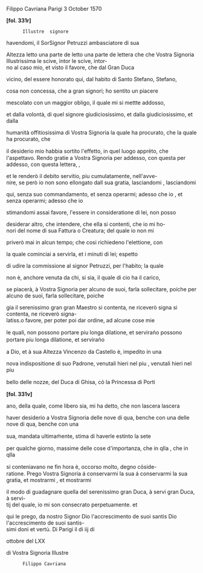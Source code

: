 Filippo Cavriana
Parigi
3 October 1570


    
      
        
**[fol. 331r]**

        
          Illustre  signore
        


        
            
havendomi, il SorSignor Petruzzi ambasciatore di sua 
            
Altezza letto una parte de  letto una parte de lettera che  che Vostra Signoria  Illustrissima le scive, intor le scive, intor-  
no al caso mio, et visto il favore, che dal Gran Duca
            
vicino, del essere honorato qui, dal habito di Santo Stefano,
           Stefano,
            
cosa non concessa, che a gran signori; ho sentito un piacere
            
mescolato con un maggior obligo, il quale mi si mettte addosso,
            
et dalla volontà, di quel signore giudiciosissimo, et dalla
           giudiciosissimo, et dalla
            
humanità offitiosissima di Vostra Signoria la quale ha procurato, che
           la quale ha procurato, che
            
il desiderio mio habbia sortito l'effetto, in quel luogo appre̍to, che l'aspettavo. Rendo gratie a Vostra Signoria per addesso, con questa  per addesso, con questa lettera,
          ,
            
et le renderò il debito servitio, piu cumulatamente, nell'avve-  
nire, se però io non sono ellongato dall sua gratia, lasciandomi
          , lasciandomi
            
qui, senza suo commandamento, et senza operarmi; adesso che io
          , et senza operarmi; adesso che io
            
stimandomi assai favore, l'essere in consideratione di lei, non posso
            
desiderar altro, che intendere, che ella si contenti, che io mi ho-  
nori del nome di sua Fattura o Creatura; del quale io non mi
            
priverò mai in alcun tempo; che cosi richiedeno l'elettione, con
          
            
la quale cominciai a servirla, et i minuti di lei; espetto
            
di udire la commissione al signor  Petruzzi, per l'habito; la quale
          
            
non è, anchore venuta da chi, si sia, il quale di cio ha il carico,
            
se piacerà, à Vostra Signoria per alcuno de suoi, farla sollecitare, poiche
           per alcuno de suoi, farla sollecitare, poiche
            
gia il serenissimo gran  gran Maestro si contenta, ne riceverò signa si contenta, ne riceverò signa-  
latiss.o favore, per poter poi dar ordine, ad alcune cose mie
            
le quali, non possono portare piu longa dilatione, et serviran̍o
           possono portare piu longa dilatione, et serviran̍o
            
a Dio, et à sua Altezza  Vincenzo da Castello è, impedito in una
            
nova indispositione di suo Padrone, venutali hieri nel piu
          , venutali hieri nel piu
            
bello delle nozze, del Duca di Ghisa, co̍ la Princessa di Porti
        


        
**[fol. 331v]**

        
            
ano, della quale, come libero sia, mi ha detto, che non lascera
           lascera
            
haver desiderio a Vostra Signoria delle nove di qua, benche con una
           delle nove di qua, benche con una
            
sua, mandata ultimam̍ente, stima di haverle estinto la sete
            
per qualche giorno, massime delle cose d'importanza, che in qlla
          , che in qlla
            
si conteniavano ne fin hora è, occorso molto, degno co̍side-  
ratione. Prego Vostra Signoria á conservarmi la sua  á conservarmi la sua gratia, et mostrarmi
          , et mostrarmi
            
il modo di guadagnare quella del serenissimo gran Duca, à servi gran Duca, à servi-  
tij del quale, io mi son consecrato perpetuamente. et
            
qui le prego, da nostro  Signor Dio l'accrescimento de suoi santis Dio l'accrescimento de suoi santis-  
simi doni et vertù. Di Parigi il di iij di
            
ottobre del LXX
        


        
            
di Vostra Signoria  Illustre
          
            

          Filippo Cavriana
        


      
    
  